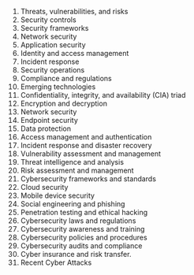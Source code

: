 1. Threats, vulnerabilities, and risks
2. Security controls
3. Security frameworks
4. Network security
5. Application security
6. Identity and access management
7. Incident response
8. Security operations
9. Compliance and regulations
10. Emerging technologies
11. Confidentiality, integrity, and availability (CIA) triad
12. Encryption and decryption
13. Network security
14. Endpoint security
15. Data protection
16. Access management and authentication
17. Incident response and disaster recovery
18. Vulnerability assessment and management
19. Threat intelligence and analysis
20. Risk assessment and management
21. Cybersecurity frameworks and standards
22. Cloud security
23. Mobile device security
24. Social engineering and phishing
25. Penetration testing and ethical hacking
26. Cybersecurity laws and regulations
27. Cybersecurity awareness and training
28. Cybersecurity policies and procedures
29. Cybersecurity audits and compliance
30. Cyber insurance and risk transfer.
31. Recent Cyber Attacks
